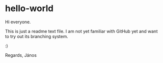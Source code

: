 # hello-world
Hi everyone.

This is just a readme text file.
I am not yet familiar with GitHub yet and want to try out its branching system.

:)

Regards,
János
